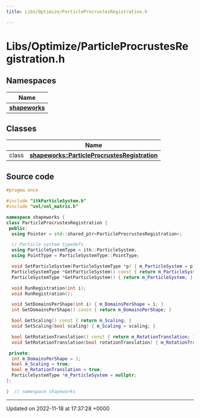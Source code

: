 ```yaml
---
title: Libs/Optimize/ParticleProcrustesRegistration.h

---
```


# Libs/Optimize/ParticleProcrustesRegistration.h



## Namespaces

| Name           |
| -------------- |
| **[shapeworks](../Namespaces/namespaceshapeworks.md)**  |

## Classes

|                | Name           |
| -------------- | -------------- |
| class | **[shapeworks::ParticleProcrustesRegistration](../Classes/classshapeworks_1_1ParticleProcrustesRegistration.md)**  |




## Source code

```cpp
#pragma once

#include "itkParticleSystem.h"
#include "vnl/vnl_matrix.h"

namespace shapeworks {
class ParticleProcrustesRegistration {
 public:
  using Pointer = std::shared_ptr<ParticleProcrustesRegistration>;

  // Particle system typedefs
  using ParticleSystemType = itk::ParticleSystem;
  using PointType = ParticleSystemType::PointType;

  void SetParticleSystem(ParticleSystemType *p) { m_ParticleSystem = p; }
  ParticleSystemType *GetParticleSystem() const { return m_ParticleSystem; }
  ParticleSystemType *GetParticleSystem() { return m_ParticleSystem; }

  void RunRegistration(int i);
  void RunRegistration();

  void SetDomainsPerShape(int i) { m_DomainsPerShape = i; }
  int GetDomainsPerShape() const { return m_DomainsPerShape; }

  bool GetScaling() const { return m_Scaling; }
  void SetScaling(bool scaling) { m_Scaling = scaling; }

  bool GetRotationTranslation() const { return m_RotationTranslation; }
  void SetRotationTranslation(bool rotationTranslation) { m_RotationTranslation = rotationTranslation; }

 private:
  int m_DomainsPerShape = 1;
  bool m_Scaling = true;
  bool m_RotationTranslation = true;
  ParticleSystemType *m_ParticleSystem = nullptr;
};

}  // namespace shapeworks
```


-------------------------------

Updated on 2022-11-18 at 17:37:28 +0000
